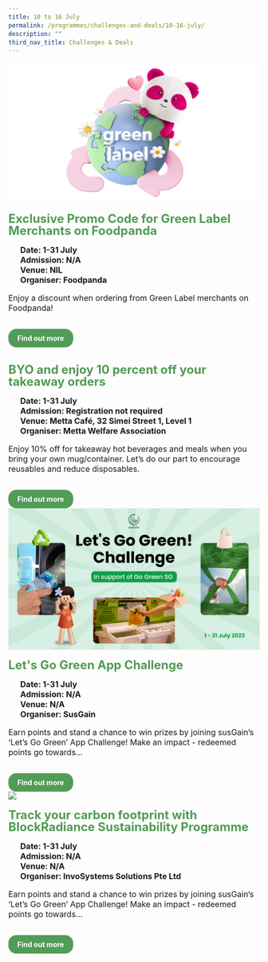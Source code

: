 ```yaml
---
title: 10 to 16 July
permalink: /programmes/challenges-and-deals/10-16-july/
description: ""
third_nav_title: Challenges & Deals
---
```

<style>
  .row_custom {
    gap: 1rem;
    flex-wrap: wrap;
  }

  .programmes__item {
    flex: 0 1 calc(33% - 0.5rem) !important;
    display: flex;
    flex-direction: column;
    justify-content: space-between;
  }

  .programmes__item___header > img {
    margin: 0;
    width: 255px;
    height: 191px;
    object-fit: cover;
    object-position: center;
  }

  .programmes__item__header > h2 {
    color: black;
    font-size: 1.5rem;
    line-height: 1.5rem;
    margin: 1rem 0 0.5rem;
    font-weight: bold;
    color: #509b55;
  }

  .programmes__item__detail > ul {
    display: flex;
    flex-direction: column;
    list-style-type: none;
    margin: 1rem 0;
  }

  .programmes__item__detail > ul > li {
    margin: 0;
    font-size: 1rem;
    line-height: 1.25;
  }

  .programmes__item__detail > ul > li:last-child {
    margin: 0;
  }

  .programmes__item__body > p {
    font-size: 1rem;
    line-height: 1.25;
  }

  .programmes__item__actions {
    display: flex;
    align-items: center;
    margin-top: 1rem;
    gap: 0.5rem;
  }

  .programmes__item__actions > a {
    border: 2px solid black;
    padding: 0.5rem 1rem;
    height: fit-content;
    border-radius: 1rem;
    background-color: transparent;
    cursor: pointer;
    font-weight: bold;
    text-decoration: none;
    margin-bottom: 0;
  }

  .programmes__item__actions > .button-primary {
    background-color: #529c57;
    border: 2px solid #529c57;
    color: white !important;
  }

  .programmes__item__actions > .button-secondary {
    border: 2px solid #43b453;
    color: #43b453 !important;
  }
</style>

<div class="row row_custom">
  <!-- Exclusive Promo Code for Green Label Merchants on Foodpanda -->
  <div class="programmes__item col is-one-third">
    <div class="programmes__item__wrapper">
      <div class="programmes__item__header">
        <img src="/images/Challenges%20&amp;%20Deals/foodpanda%20image%2016-9.png">
        <h2>Exclusive Promo Code for Green Label Merchants on Foodpanda</h2>
      </div>
      <div class="programmes__item__detail">
        <ul>
          <li>
            <strong>Date: 1-31 July</strong>
          </li>
          <li><strong>Admission: N/A</strong></li>
          <li>
            <strong>Venue: NIL</strong>
          </li>
          <li><strong>Organiser: Foodpanda</strong></li>
        </ul>
      </div>
      <div class="programmes__item__body">
        <p>
          Enjoy a discount when ordering from Green Label merchants on
          Foodpanda!
        </p>
      </div>
    </div>
    <div class="programmes__item__actions">
      <a href="/exclusive-promo-code-for-green-label-merchants-on-foodpanda" class="button-primary">
        Find out more
      </a>
    </div>
  </div>
  <!-- BYO and enjoy 10 percent off your takeaway orders -->
  <div class="programmes__item col is-one-third">
    <div class="programmes__item__wrapper">
      <div class="programmes__item__header">
        <img src="">
        <h2>BYO and enjoy 10 percent off your takeaway orders</h2>
      </div>
      <div class="programmes__item__detail">
        <ul>
          <li>
            <strong>Date: 1-31 July</strong>
          </li>
          <li><strong>Admission: Registration not required</strong></li>
          <li>
            <strong>Venue: Metta Café, 32 Simei Street 1, Level 1</strong>
          </li>
          <li><strong>Organiser: Metta Welfare Association</strong></li>
        </ul>
      </div>
      <div class="programmes__item__body">
        <p>
          Enjoy 10% off for takeaway hot beverages and meals when you bring your
          own mug/container. Let’s do our part to encourage reusables and reduce
          disposables.
        </p>
      </div>
    </div>
    <div class="programmes__item__actions">
      <a href="/byo-and-enjoy-10-percent-off-your-takeaway-orders/" class="button-primary">
        Find out more
      </a>
    </div>
  </div>
  <!-- Let's Go Green App Challenge -->
  <div class="programmes__item col is-one-third">
    <div class="programmes__item__wrapper">
      <div class="programmes__item__header">
        <img src="/images/Challenges%20&amp;%20Deals/susgain%20let_s%20go%20green%20challenge%20-%20july%202023.png">
        <h2>Let's Go Green App Challenge</h2>
      </div>
      <div class="programmes__item__detail">
        <ul>
          <li><strong>Date: 1-31 July</strong></li>
          <li><strong>Admission: N/A</strong></li>
          <li><strong>Venue: N/A</strong></li>
          <li><strong>Organiser: SusGain</strong></li>
        </ul>
      </div>
      <div class="programmes__item__body">
        <p>
          Earn points and stand a chance to win prizes by joining susGain’s
          ‘Let’s Go Green’ App Challenge! Make an impact - redeemed points go
          towards...
        </p>
      </div>
    </div>
    <div class="programmes__item__actions">
      <a href="/lets-go-green-app-challenge" class="button-primary">
        Find out more
      </a>
    </div>
  </div>
  <!-- Track your carbon footprint with BlockRadiance Sustainability Programme -->
  <div class="programmes__item col is-one-third">
    <div class="programmes__item__wrapper">
      <div class="programmes__item__header">
        <img src="/images/Challenges%20&amp;%20Deals/planetsustain-mse-highresolution.png">
        <h2>
          Track your carbon footprint with BlockRadiance Sustainability
          Programme
        </h2>
      </div>
      <div class="programmes__item__detail">
        <ul>
          <li><strong>Date: 1-31 July</strong></li>
          <li><strong>Admission: N/A</strong></li>
          <li><strong>Venue: N/A</strong></li>
          <li><strong>Organiser: InvoSystems Solutions Pte Ltd</strong></li>
        </ul>
      </div>
      <div class="programmes__item__body">
        <p>
          Earn points and stand a chance to win prizes by joining susGain’s
          ‘Let’s Go Green’ App Challenge! Make an impact - redeemed points go
          towards...
        </p>
      </div>
    </div>
    <div class="programmes__item__actions">
      <a href="/track-your-carbon-footprint-with-blockradiance-sustainability-programme" class="button-primary">
        Find out more
      </a>
    </div>
  </div>
</div>
